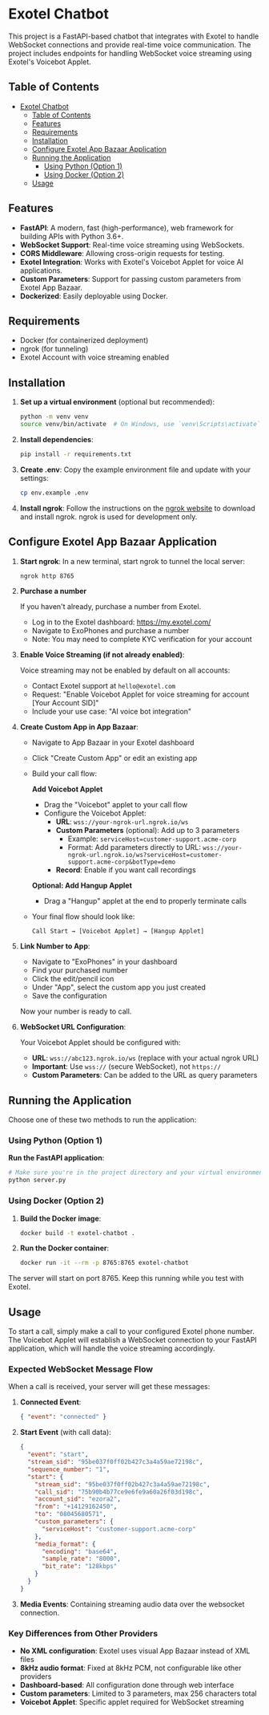 # Exotel Chatbot

This project is a FastAPI-based chatbot that integrates with Exotel to handle WebSocket connections and provide real-time voice communication. The project includes endpoints for handling WebSocket voice streaming using Exotel's Voicebot Applet.

## Table of Contents

- [Exotel Chatbot](#exotel-chatbot)
  - [Table of Contents](#table-of-contents)
  - [Features](#features)
  - [Requirements](#requirements)
  - [Installation](#installation)
  - [Configure Exotel App Bazaar Application](#configure-exotel-app-bazaar-application)
  - [Running the Application](#running-the-application)
    - [Using Python (Option 1)](#using-python-option-1)
    - [Using Docker (Option 2)](#using-docker-option-2)
  - [Usage](#usage)

## Features

- **FastAPI**: A modern, fast (high-performance), web framework for building APIs with Python 3.6+.
- **WebSocket Support**: Real-time voice streaming using WebSockets.
- **CORS Middleware**: Allowing cross-origin requests for testing.
- **Exotel Integration**: Works with Exotel's Voicebot Applet for voice AI applications.
- **Custom Parameters**: Support for passing custom parameters from Exotel App Bazaar.
- **Dockerized**: Easily deployable using Docker.

## Requirements

- Docker (for containerized deployment)
- ngrok (for tunneling)
- Exotel Account with voice streaming enabled

## Installation

1. **Set up a virtual environment** (optional but recommended):

   ```sh
   python -m venv venv
   source venv/bin/activate  # On Windows, use `venv\Scripts\activate`
   ```

2. **Install dependencies**:

   ```sh
   pip install -r requirements.txt
   ```

3. **Create .env**:
   Copy the example environment file and update with your settings:

   ```sh
   cp env.example .env
   ```

4. **Install ngrok**:
   Follow the instructions on the [ngrok website](https://ngrok.com/download) to download and install ngrok. ngrok is used for development only.

## Configure Exotel App Bazaar Application

1. **Start ngrok**:
   In a new terminal, start ngrok to tunnel the local server:

   ```sh
   ngrok http 8765
   ```

2. **Purchase a number**

   If you haven't already, purchase a number from Exotel.

   - Log in to the Exotel dashboard: https://my.exotel.com/
   - Navigate to ExoPhones and purchase a number
   - Note: You may need to complete KYC verification for your account

3. **Enable Voice Streaming (if not already enabled)**:

   Voice streaming may not be enabled by default on all accounts:

   - Contact Exotel support at `hello@exotel.com`
   - Request: "Enable Voicebot Applet for voice streaming for account [Your Account SID]"
   - Include your use case: "AI voice bot integration"

4. **Create Custom App in App Bazaar**:

   - Navigate to App Bazaar in your Exotel dashboard
   - Click "Create Custom App" or edit an existing app
   - Build your call flow:

     **Add Voicebot Applet**

     - Drag the "Voicebot" applet to your call flow
     - Configure the Voicebot Applet:
       - **URL**: `wss://your-ngrok-url.ngrok.io/ws`
       - **Custom Parameters** (optional): Add up to 3 parameters
         - Example: `serviceHost=customer-support.acme-corp`
         - Format: Add parameters directly to URL: `wss://your-ngrok-url.ngrok.io/ws?serviceHost=customer-support.acme-corp&botType=demo`
       - **Record**: Enable if you want call recordings

     **Optional: Add Hangup Applet**

     - Drag a "Hangup" applet at the end to properly terminate calls

   - Your final flow should look like:
     ```
     Call Start → [Voicebot Applet] → [Hangup Applet]
     ```

5. **Link Number to App**:

   - Navigate to "ExoPhones" in your dashboard
   - Find your purchased number
   - Click the edit/pencil icon
   - Under "App", select the custom app you just created
   - Save the configuration

   Now your number is ready to call.

6. **WebSocket URL Configuration**:

   Your Voicebot Applet should be configured with:

   - **URL**: `wss://abc123.ngrok.io/ws` (replace with your actual ngrok URL)
   - **Important**: Use `wss://` (secure WebSocket), not `https://`
   - **Custom Parameters**: Can be added to the URL as query parameters

## Running the Application

Choose one of these two methods to run the application:

### Using Python (Option 1)

**Run the FastAPI application**:

```sh
# Make sure you're in the project directory and your virtual environment is activated
python server.py
```

### Using Docker (Option 2)

1. **Build the Docker image**:

   ```sh
   docker build -t exotel-chatbot .
   ```

2. **Run the Docker container**:
   ```sh
   docker run -it --rm -p 8765:8765 exotel-chatbot
   ```

The server will start on port 8765. Keep this running while you test with Exotel.

## Usage

To start a call, simply make a call to your configured Exotel phone number. The Voicebot Applet will establish a WebSocket connection to your FastAPI application, which will handle the voice streaming accordingly.

### Expected WebSocket Message Flow

When a call is received, your server will get these messages:

1. **Connected Event**:

   ```json
   { "event": "connected" }
   ```

2. **Start Event** (with call data):

   ```json
   {
     "event": "start",
     "stream_sid": "95be037f0ff02b427c3a4a59ae72198c",
     "sequence_number": "1",
     "start": {
       "stream_sid": "95be037f0ff02b427c3a4a59ae72198c",
       "call_sid": "75b90b4b77ce9e6fe9a60a26f03d198c",
       "account_sid": "ezora2",
       "from": "+14129162450",
       "to": "08045680571",
       "custom_parameters": {
         "serviceHost": "customer-support.acme-corp"
       },
       "media_format": {
         "encoding": "base64",
         "sample_rate": "8000",
         "bit_rate": "128kbps"
       }
     }
   }
   ```

3. **Media Events**: Containing streaming audio data over the websocket connection.

### Key Differences from Other Providers

- **No XML configuration**: Exotel uses visual App Bazaar instead of XML files
- **8kHz audio format**: Fixed at 8kHz PCM, not configurable like other providers
- **Dashboard-based**: All configuration done through web interface
- **Custom parameters**: Limited to 3 parameters, max 256 characters total
- **Voicebot Applet**: Specific applet required for WebSocket streaming
